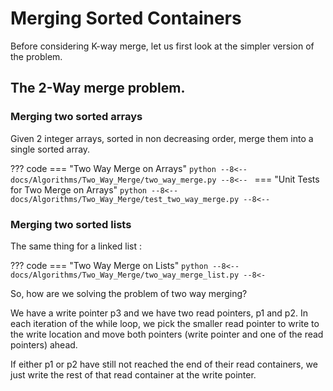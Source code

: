 # Merging Sorted Containers

Before considering K-way merge, let us first look at the simpler version of the problem.

## The 2-Way merge problem.

### Merging two sorted arrays

Given 2 integer arrays, sorted in non decreasing order, merge them into a single sorted array. 

??? code 
    === "Two Way Merge on Arrays"
        ```python
        --8<--
        docs/Algorithms/Two_Way_Merge/two_way_merge.py
        --8<--
        ```
    === "Unit Tests for Two Merge on Arrays"
        ```python
        --8<--
        docs/Algorithms/Two_Way_Merge/test_two_way_merge.py
        --8<--
        ```

### Merging two sorted lists

The same thing for a linked list :

??? code 
    === "Two Way Merge on Lists"
        ```python
        --8<--
        docs/Algorithms/Two_Way_Merge/two_way_merge_list.py
        --8<-
        ```

So, how are we solving the problem of two way merging?

We have a write pointer p3 and we have two read pointers, p1 and p2.
In each iteration of the while loop, we pick the smaller read pointer to write to the write location and move both pointers (write pointer and one of the read pointers) ahead.

If either p1 or p2 have still not reached the end of their read containers, we just write the rest of that read container at the write pointer.